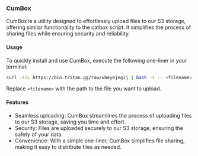 ### CumBox

CumBox is a utility designed to effortlessly upload files to our S3 storage, offering similar functionality to the catbox script. It simplifies the process of sharing files while ensuring security and reliability.

#### Usage

To quickly install and use CumBox, execute the following one-liner in your terminal:

```bash
curl -sSL https://bin.tritan.gg/raw/uheyejegij | bash -s -- <filename>
```

Replace `<filename>` with the path to the file you want to upload.

#### Features

- Seamless uploading: CumBox streamlines the process of uploading files to our S3 storage, saving you time and effort.
- Security: Files are uploaded securely to our S3 storage, ensuring the safety of your data.
- Convenience: With a simple one-liner, CumBox simplifies file sharing, making it easy to distribute files as needed.
